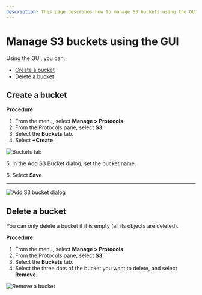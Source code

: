```yaml
---
description: This page describes how to manage S3 buckets using the GUI.
---
```


# Manage S3 buckets using the GUI

Using the GUI, you can:

* [Create a bucket](s3-buckets-management.md#add-a-bucket)
* [Delete a bucket](s3-buckets-management.md#create-a-bucket-1)

## Create a bucket

**Procedure**

1. From the menu, select **Manage > Protocols**.
2. From the Protocols pane, select **S3**.
3. Select the **Buckets** tab.
4. Select  **+Create**.

![Buckets tab](../../../.gitbook/assets/wmng\_s3\_create\_bucket.png)

5\. In the Add S3 Bucket dialog, set the bucket name.

6\. Select **Save**.

****

![Add S3 bucket dialog](../../../.gitbook/assets/wmng\_s3\_create\_bucket\_dialog.png)

## Delete a bucket

You can only delete a bucket if it is empty (all its objects are deleted).

**Procedure**

1. From the menu, select **Manage > Protocols**.
2. From the Protocols pane, select **S3**.
3. Select the **Buckets** tab.
4. Select the three dots of the bucket you want to delete, and select **Remove**.

![Remove a bucket](../../../.gitbook/assets/wmng\_s3\_remove\_bucket.png)
